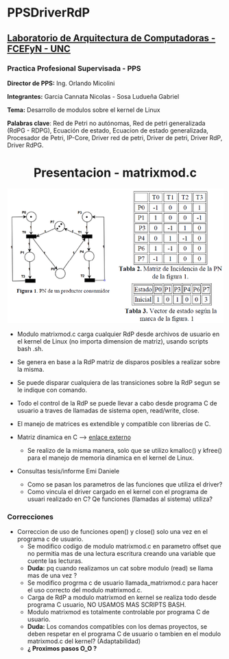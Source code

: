 # PPSDriverRdP

## [Laboratorio de Arquitectura de Computadoras - FCEFyN - UNC](http://computacion.efn.uncor.edu/lac)

### Practica Profesional Supervisada - PPS

  **Director de PPS:** Ing. Orlando Micolini
  
  **Integrantes:** Garcia Cannata Nicolas - Sosa Ludueña Gabriel
  
  **Tema:** Desarrollo de modulos sobre el kernel de Linux
  
  **Palabras clave**: Red de Petri no autónomas, Red de petri generalizada (RdPG - RDPG), Ecuación de estado, Ecuacion de estado generalizada, Procesador de Petri, IP-Core, Driver red de petri, Driver de petri, Driver RdP, Driver RdPG.



<h1 align="center" >Presentacion - matrixmod.c</h1>

<p align="center">
 
<img src="https://github.com/gslAgile/PPSDriverRdP/blob/master/5_RdP_ordinaria/matrixmod/imagenes/img_RdP_3.png" title="Red de Petri.">
<div align="center"></div>
 
</p>

 * Modulo matrixmod.c carga cualquier RdP desde archivos de usuario en el kernel de Linux (no importa dimension de matriz), usando scripts bash .sh.
 
 * Se genera en base a la RdP matriz de disparos posibles a realizar sobre la misma.
 
 * Se puede disparar cualquiera de las transiciones sobre la RdP segun se le indique con comando.
 
 * Todo el control de la RdP se puede llevar a cabo desde programa C de usuario a traves de llamadas de sistema open, read/write, close.
 
 * El manejo de matrices es extendible y compatible con librerias de C.
 
 * Matriz dinamica en C --> [enlace externo](https://es.wikibooks.org/wiki/Programaci%C3%B3n_en_C/Matrices_Dinamicas)
   - Se realizo de la misma manera, solo que se utilizo kmalloc() y kfree() para el manejo de memoria dinamica en el kernel de Linux.
 
 * Consultas tesis/informe Emi Daniele
   - Como se pasan los parametros de las funciones que utiliza el driver?
   - Como vincula el driver cargado en el kernel con el programa de usuari realizado en C? Qe funciones (llamadas al sistema) utiliza?
 
 ### Correcciones
 * Correccion de uso de funciones open() y close() solo una vez en el programa c de usuario.
   - Se modifico codigo de modulo matrixmod.c en parametro offset que no permitia mas de una lectura escritura creando una variable que cuente las lecturas.
   - **Duda:** pq cuando realizamos un cat sobre modulo (read) se llama mas de una vez ?
   - Se modifico progrma c de usuario llamada_matrixmod.c para hacer el uso correcto del modulo matrixmod.c.
   - Carga de RdP a modulo matrixmod en kernel se realiza todo desde programa C usuario, NO USAMOS MAS SCRIPTS BASH.
   - Modulo matrixmod es totalmente controlable por programa C de usuario.
   - **Duda:** Los comandos compatibles con los demas proyectos, se deben respetar en el programa C de usuario o tambien en el modulo matrixmod.c del kernel? (Adaptabilidad)
   - **¿ Proximos pasos O_O ?**
